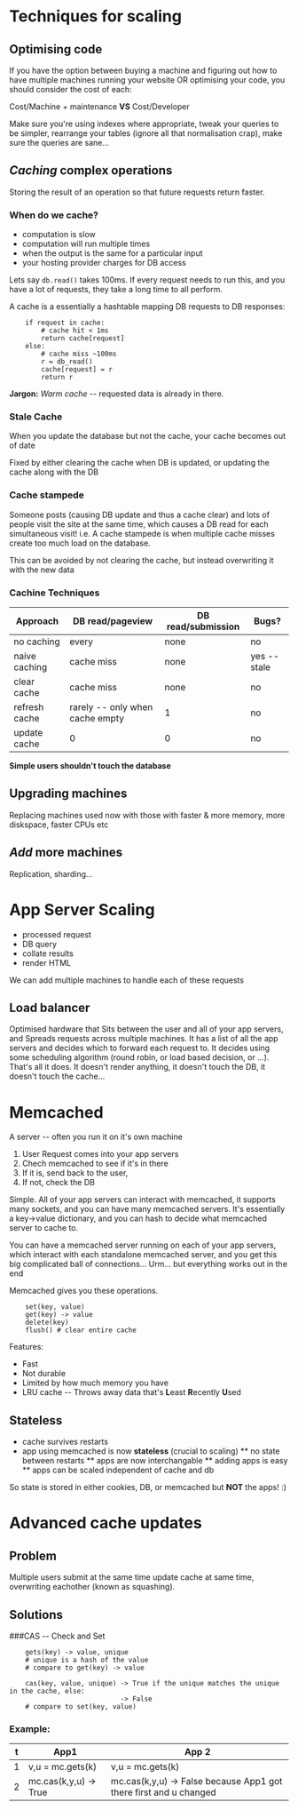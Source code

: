 # Techniques for scaling

## Optimising code

If you have the option between buying a machine and figuring out how to have
multiple machines running your website OR optimising your code, you should
consider the cost of each:

Cost/Machine + maintenance **VS** Cost/Developer

Make sure you're using indexes where appropriate, tweak your queries to be simpler, rearrange your tables (ignore all that normalisation crap), make sure the queries are sane...

## _Caching_ complex operations

Storing the result of an operation so that future requests return faster.

### When do we cache?

* computation is slow
* computation will run multiple times
* when the output is the same for a particular input
* your hosting provider charges for DB access

Lets say `db.read()` takes 100ms. If every request needs to run this, and you
have a lot of requests, they take a long time to all perform.

A cache is a essentially a hashtable mapping DB requests to DB responses:

        if request in cache:
            # cache hit < 1ms
            return cache[request]
        else:
            # cache miss ~100ms
            r = db_read()
            cache[request] = r
            return r

**Jargon:** *Warm cache* -- requested data is already in there.

### Stale Cache

When you update the database but not the cache, your cache becomes out of date

Fixed by either clearing the cache when DB is updated, or updating the cache along with the DB

### Cache stampede

Someone posts (causing DB update and thus a cache clear) and lots of people visit the site at the same time, which causes a DB read for each simultaneous visit! i.e. A cache stampede is when multiple cache misses create too much load on the database.

This can be avoided by not clearing the cache, but instead overwriting it with the new data

### Cachine Techniques

Approach | DB read/pageview | DB read/submission | Bugs?
--- | --- | --- | ---
no caching | every | none | no
naive caching | cache miss | none | yes -- stale
clear cache | cache miss | none | no
refresh cache | rarely -- only when cache empty | 1 | no
update cache | 0 | 0 | no

**Simple users shouldn't touch the database**

## Upgrading machines

Replacing machines used now with those with faster & more memory, more diskspace,
faster CPUs etc

## _Add_ more machines

Replication, sharding...

# App Server Scaling

* processed request
* DB query
* collate results
* render HTML

We can add multiple machines to handle each of these requests

## Load balancer

Optimised hardware that Sits between the user and all of your app servers, and Spreads requests across multiple machines. It has a list of all the app servers and decides which to forward each request to. It decides using some scheduling algorithm (round robin, or load based decision, or ...). That's all it does. It doesn't render anything, it doesn't touch the DB, it doesn't touch the cache...

# Memcached

A server -- often you run it on it's own machine

1. User Request comes into your app servers
2. Chech memcached to see if it's in there
3. If it is, send back to the user,
4. If not, check the DB

Simple. All of your app servers can interact with memcached, it supports many sockets, and you  can have many memcached servers. It's essentially a key->value dictionary, and you can hash to decide what memcached server to cache to.

You can have a memcached server running on each of your
app servers, which interact with each standalone memcached
server, and you get this big complicated ball of
connections... Urm... but everything works out in the end

Memcached gives you these operations.

		set(key, value)
		get(key) -> value
		delete(key)
		flush() # clear entire cache

Features:

* Fast
* Not durable
* Limited by how much memory you have
* LRU cache -- Throws away data that's **L**east **R**ecently **U**sed

## Stateless

* cache survives restarts
* app using memcached is now **stateless** (crucial to scaling)
** no state between restarts
** apps are now interchangable
** adding apps is easy
** apps can be scaled independent of cache and db

So state is stored in either cookies, DB, or memcached but **NOT** the apps! :)

# Advanced cache updates

## Problem

Multiple users submit at the same time update cache at same time, overwriting eachother (known as squashing).

## Solutions

###CAS -- Check and Set

		gets(key) -> value, unique
		# unique is a hash of the value
		# compare to get(key) -> value

		cas(key, value, unique) -> True if the unique matches the unique in the cache, else: 
		                        -> False
		# compare to set(key, value)

### Example:

t | App1 | App 2
--- | --- | ---
1 | v,u = mc.gets(k) | v,u = mc.gets(k)
2 | mc.cas(k,y,u) -> True | mc.cas(k,y,u) -> False because App1 got there first and u changed